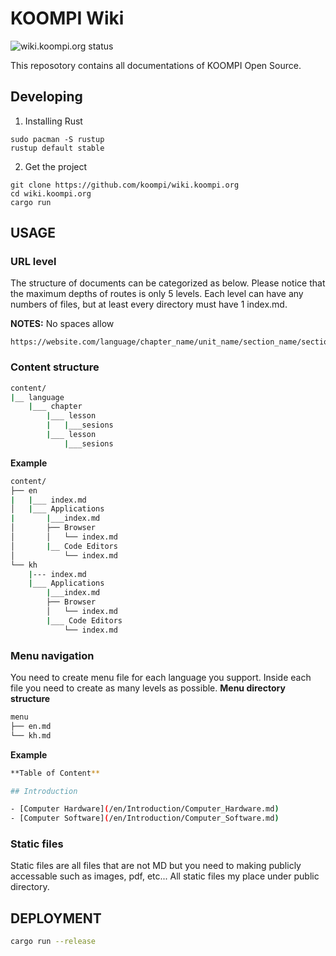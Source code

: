 # KOOMPI Wiki

![wiki.koompi.org status](https://github.com/koompi/wiki.koompi.org/workflows/wiki.koompi.org/badge.svg?branch=main)

This reposotory contains all documentations of KOOMPI Open Source.

## Developing

1. Installing Rust

```
sudo pacman -S rustup
rustup default stable
```

2. Get the project

```
git clone https://github.com/koompi/wiki.koompi.org
cd wiki.koompi.org
cargo run
```

## USAGE

### URL level
The structure of documents can be categorized as below. Please notice that the maximum depths of routes is only 5 levels. Each level can have any numbers of files, but at least every directory must have 1 index.md.

**NOTES:** No spaces allow

```url
https://website.com/language/chapter_name/unit_name/section_name/section_file.md
```

### Content structure
```bash
content/
|__ language
    |___ chapter
        |___ lesson
        |   |___sesions
        |___ lesson
            |___sesions
```

**Example**

```bash
content/
├── en
|   |___ index.md
│   |___ Applications
|       |___index.md
│       ├── Browser
│       │   └── index.md
│       |__ Code Editors
│           └── index.md
└── kh
    |--- index.md
    |___ Applications
        |___index.md
        ├── Browser
        │   └── index.md
        |___ Code Editors
            └── index.md
```

### Menu navigation

You need to create menu file for each language you support. Inside each file you need to create as many levels as possible. 
**Menu directory structure**

```bash
menu
├── en.md
└── kh.md
```

**Example**

```bash
**Table of Content**

## Introduction

- [Computer Hardware](/en/Introduction/Computer_Hardware.md)
- [Computer Software](/en/Introduction/Computer_Software.md)

```

### Static files

Static files are all files that are not MD but you need to making publicly accessable such as images, pdf, etc...
All static files my place under public directory.

## DEPLOYMENT

```bash
cargo run --release
```